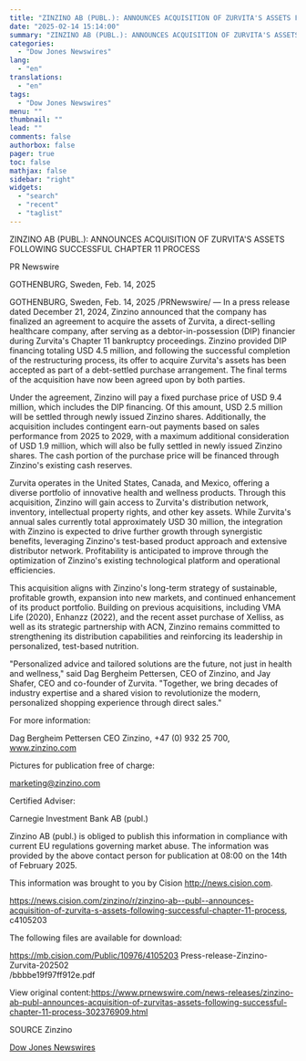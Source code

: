 ```yaml
---
title: "ZINZINO AB (PUBL.): ANNOUNCES ACQUISITION OF ZURVITA'S ASSETS FOLLOWING SUCCESSFUL CHAPTER 11 PROCESS"
date: "2025-02-14 15:14:00"
summary: "ZINZINO AB (PUBL.): ANNOUNCES ACQUISITION OF ZURVITA'S ASSETS FOLLOWING SUCCESSFUL CHAPTER 11 PROCESSPR NewswireGOTHENBURG, Sweden, Feb. 14, 2025GOTHENBURG, Sweden, Feb. 14, 2025 /PRNewswire/ — In a press release dated December 21, 2024, Zinzino announced that the company has finalized an agreement to acquire the assets of Zurvita, a direct-selling healthcare..."
categories:
  - "Dow Jones Newswires"
lang:
  - "en"
translations:
  - "en"
tags:
  - "Dow Jones Newswires"
menu: ""
thumbnail: ""
lead: ""
comments: false
authorbox: false
pager: true
toc: false
mathjax: false
sidebar: "right"
widgets:
  - "search"
  - "recent"
  - "taglist"
---
```


ZINZINO AB (PUBL.): ANNOUNCES ACQUISITION OF ZURVITA'S ASSETS FOLLOWING SUCCESSFUL CHAPTER 11 PROCESS

PR Newswire

GOTHENBURG, Sweden, Feb. 14, 2025

GOTHENBURG, Sweden, Feb. 14, 2025 /PRNewswire/ — In a press release dated December 21, 2024, Zinzino announced that the company has finalized an agreement to acquire the assets of Zurvita, a direct-selling healthcare company, after serving as a debtor-in-possession (DIP) financier during Zurvita's Chapter 11 bankruptcy proceedings. Zinzino provided DIP financing totaling USD 4.5 million, and following the successful completion of the restructuring process, its offer to acquire Zurvita's assets has been accepted as part of a debt-settled purchase arrangement. The final terms of the acquisition have now been agreed upon by both parties.

Under the agreement, Zinzino will pay a fixed purchase price of USD 9.4 million, which includes the DIP financing. Of this amount, USD 2.5 million will be settled through newly issued Zinzino shares. Additionally, the acquisition includes contingent earn-out payments based on sales performance from 2025 to 2029, with a maximum additional consideration of USD 1.9 million, which will also be fully settled in newly issued Zinzino shares. The cash portion of the purchase price will be financed through Zinzino's existing cash reserves.

Zurvita operates in the United States, Canada, and Mexico, offering a diverse portfolio of innovative health and wellness products. Through this acquisition, Zinzino will gain access to Zurvita's distribution network, inventory, intellectual property rights, and other key assets. While Zurvita's annual sales currently total approximately USD 30 million, the integration with Zinzino is expected to drive further growth through synergistic benefits, leveraging Zinzino's test-based product approach and extensive distributor network. Profitability is anticipated to improve through the optimization of Zinzino's existing technological platform and operational efficiencies.

This acquisition aligns with Zinzino's long-term strategy of sustainable, profitable growth, expansion into new markets, and continued enhancement of its product portfolio. Building on previous acquisitions, including VMA Life (2020), Enhanzz (2022), and the recent asset purchase of Xelliss, as well as its strategic partnership with ACN, Zinzino remains committed to strengthening its distribution capabilities and reinforcing its leadership in personalized, test-based nutrition.

"Personalized advice and tailored solutions are the future, not just in health and wellness," said Dag Bergheim Pettersen, CEO of Zinzino, and Jay Shafer, CEO and co-founder of Zurvita. "Together, we bring decades of industry expertise and a shared vision to revolutionize the modern, personalized shopping experience through direct sales."

For more information:

Dag Bergheim Pettersen CEO Zinzino, +47 (0) 932 25 700, www.zinzino.com

Pictures for publication free of charge:

marketing@zinzino.com

Certified Adviser:

Carnegie Investment Bank AB (publ.)

Zinzino AB (publ.) is obliged to publish this information in compliance with current EU regulations governing market abuse. The information was provided by the above contact person for publication at 08:00 on the 14th of February 2025.

This information was brought to you by Cision http://news.cision.com.

https://news.cision.com/zinzino/r/zinzino-ab--publ--announces-acquisition-of-zurvita-s-assets-following-successful-chapter-11-process, c4105203

The following files are available for download:

https://mb.cision.com/Public/10976/4105203 Press-release-Zinzino-Zurvita-202502   
/bbbbe19f97ff912e.pdf

View original content:https://www.prnewswire.com/news-releases/zinzino-ab-publ-announces-acquisition-of-zurvitas-assets-following-successful-chapter-11-process-302376909.html

SOURCE Zinzino

[Dow Jones Newswires](https://www.tradingview.com/news/DJN_DN20250214002758:0/)
